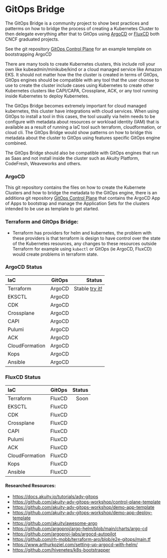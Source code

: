# GitOps Bridge

The GitOps Bridge is a community project to show best practices and patterms on how to bridge the process of creating a Kubernetes Cluster to then delegate everything after that to GitOps using [ArgoCD](https://www.cncf.io/projects/argo/) or [FluxCD](https://www.cncf.io/projects/flux/) both CNCF graduated projects.

See the git repository [GitOps Control Plane](https://github.com/gitops-bridge-dev/gitops-bridge-argocd-control-plane-template) for an example template on bootstrapping ArgoCD

There are many tools to create Kubernetes clusters, this include roll your own like kubeadmin/minikube/kind or a cloud managed service like Amazon EKS. It should not matter how the the cluster is created in terms of GitOps, GitOps engines should be compatible with any tool that the user choose to use to create the cluster include cases using Kubernetes to create other Kubernetes clusters like CAPI/CAPA, Crossplane, ACK, or any tool running inside Kubernetes to deploy Kubernetes.

The GitOps Bridge becomes extremely important for cloud managed kubernetes, this cluster have integrations with cloud services. When using GitOps to install a tool in this cases, the tool usually via helm needs to be configure with metadata about resources or workload identity (IAM) that is available as a result of running a IaC tool such terraform, cloudformation, or cloud cli. The GitOps Bridge would show patterns on how to bridge this metadata about the cluster to GitOps using features specific GitOps engine combined.

The GitOps Bridge should also be compatible with GitOps engines that run as Saas and not install inside the cluster such as Akuity Platform, CodeFresh, Weaveworks and others.

### ArgoCD

This git repository contains the files on how to create the Kubernete Clusters and how to bridge the metadata to the GitOps engine, there is an additiona git repository [GitOps Control Plane](https://github.com/gitops-bridge-dev/gitops-bridge-argocd-control-plane-template) that contains the ArgoCD App of Apps to bootstrap and manage the Application Sets for the clusters intended to be use as template to get started.


### Terraform and GitOps Bridge:
- Terraform has providers for helm and kubernetes, the problem with these providers is that terraform is design to have control over the state
of the Kubernetes resources, any changes to these resources outside Terraform for example using `kubectl` or GitOps (ie ArgoCD, FluxCD) would create problems in terraform state.

### ArgoCD Status
| IaC           | GitOps    | Status |
| :---           |    :----: | ---:     |
| Terraform      | ArgoCD    |  Stable [try it!](argocd/iac/terraform/examples/eks/getting-started) |
| EKSCTL         | ArgoCD    |              |
| CDK            | ArgoCD    |              |
| Crossplane     | ArgoCD    |              |
| CAPI           | ArgoCD    |              |
| Pulumi         | ArgoCD    |              |
| ACK            | ArgoCD    |              |
| CloudFormation | ArgoCD    |              |
| Kops           | ArgoCD    |              |
| Ansible        | ArgoCD    |              |

### FluxCD Status
| IaC            | GitOps    | Status |
| :---           |    :----: | ---:     |
| Terraform      | FluxCD    |  Soon |
| EKSCTL         | FluxCD    |              |
| CDK            | FluxCD    |              |
| Crossplane     | FluxCD    |              |
| CAPI           | FluxCD    |              |
| Pulumi         | FluxCD    |              |
| ACK            | FluxCD    |              |
| CloudFormation | FluxCD    |              |
| Kops           | FluxCD    |              |
| Ansible        | FluxCD    |              |

#### Researched Resources:
- https://docs.akuity.io/tutorials/adv-gitops
- https://github.com/akuity-adv-gitops-workshop/control-plane-template
- https://github.com/akuity-adv-gitops-workshop/demo-app-template
- https://github.com/akuity-adv-gitops-workshop/demo-app-deploy-template
- https://github.com/akuity/awesome-argo
- https://github.com/argoproj/argo-helm/blob/main/charts/argo-cd
- https://github.com/argoproj-labs/argocd-autopilot
- https://github.com/rh-mobb/terraform-aro/blob/e2e-gitops/main.tf
- https://www.arthurkoziel.com/setting-up-argocd-with-helm/
- https://github.com/hivenetes/k8s-bootstrapper
